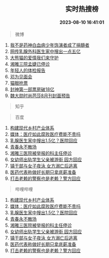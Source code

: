 <div align="center"><h2>实时热搜榜</h2><h4>2023-08-10 16:41:01</h4></div>

> 微博  

1. [我不是药神白血病少年饰演者成了捐髓者](https://s.weibo.com/weibo?q=%23%E6%88%91%E4%B8%8D%E6%98%AF%E8%8D%AF%E7%A5%9E%E7%99%BD%E8%A1%80%E7%97%85%E5%B0%91%E5%B9%B4%E9%A5%B0%E6%BC%94%E8%80%85%E6%88%90%E4%BA%86%E6%8D%90%E9%AB%93%E8%80%85%23&t=31&band_rank=1&Refer=top)<br />
2. [网传乳腺外科医生家中搜出一点五亿](https://s.weibo.com/weibo?q=%23%E7%BD%91%E4%BC%A0%E4%B9%B3%E8%85%BA%E5%A4%96%E7%A7%91%E5%8C%BB%E7%94%9F%E5%AE%B6%E4%B8%AD%E6%90%9C%E5%87%BA%E4%B8%80%E7%82%B9%E4%BA%94%E4%BA%BF%23&t=31&band_rank=2&Refer=top)<br />
3. [大熊猫的爱情我们来守护](https://s.weibo.com/weibo?q=%23%E5%A4%A7%E7%86%8A%E7%8C%AB%E7%9A%84%E7%88%B1%E6%83%85%E6%88%91%E4%BB%AC%E6%9D%A5%E5%AE%88%E6%8A%A4%23&t=31&band_rank=3&Refer=top)<br />
4. [湘雅三院孟婕已停诊](https://s.weibo.com/weibo?q=%23%E6%B9%98%E9%9B%85%E4%B8%89%E9%99%A2%E5%AD%9F%E5%A9%95%E5%B7%B2%E5%81%9C%E8%AF%8A%23&t=31&band_rank=4&Refer=top)<br />
5. [年轻人的体检报告](https://s.weibo.com/weibo?q=%E5%B9%B4%E8%BD%BB%E4%BA%BA%E7%9A%84%E4%BD%93%E6%A3%80%E6%8A%A5%E5%91%8A&t=31&band_rank=5&Refer=top)<br />
6. [邓为见面会](https://s.weibo.com/weibo?q=%E9%82%93%E4%B8%BA%E8%A7%81%E9%9D%A2%E4%BC%9A&t=31&band_rank=6&Refer=top)<br />
7. [猫眼抢票](https://s.weibo.com/weibo?q=%E7%8C%AB%E7%9C%BC%E6%8A%A2%E7%A5%A8&t=31&band_rank=7&Refer=top)<br />
8. [封神第一部票房破18亿](https://s.weibo.com/weibo?q=%23%E5%B0%81%E7%A5%9E%E7%AC%AC%E4%B8%80%E9%83%A8%E7%A5%A8%E6%88%BF%E7%A0%B418%E4%BA%BF%23&t=31&band_rank=8&Refer=top)<br />
9. [魏大勋时尚芭莎8月刊封面预告](https://s.weibo.com/weibo?q=%23%E9%AD%8F%E5%A4%A7%E5%8B%8B%E6%97%B6%E5%B0%9A%E8%8A%AD%E8%8E%8E8%E6%9C%88%E5%88%8A%E5%B0%81%E9%9D%A2%E9%A2%84%E5%91%8A%23&t=31&band_rank=9&Refer=top)<br />

> 知乎  


> 百度  

1. [构建现代乡村产业体系](https://www.baidu.com/s?wd=%E6%9E%84%E5%BB%BA%E7%8E%B0%E4%BB%A3%E4%B9%A1%E6%9D%91%E4%BA%A7%E4%B8%9A%E4%BD%93%E7%B3%BB&sa=fyb_news&rsv_dl=fyb_news)<br />
2. [媒体：医疗如此腐败医疗费能不贵吗](https://www.baidu.com/s?wd=%E5%AA%92%E4%BD%93%EF%BC%9A%E5%8C%BB%E7%96%97%E5%A6%82%E6%AD%A4%E8%85%90%E8%B4%A5%E5%8C%BB%E7%96%97%E8%B4%B9%E8%83%BD%E4%B8%8D%E8%B4%B5%E5%90%97&sa=fyb_news&rsv_dl=fyb_news)<br />
3. [乳腺医生家中搜出1.5亿？医院回应](https://www.baidu.com/s?wd=%E4%B9%B3%E8%85%BA%E5%8C%BB%E7%94%9F%E5%AE%B6%E4%B8%AD%E6%90%9C%E5%87%BA1.5%E4%BA%BF%EF%BC%9F%E5%8C%BB%E9%99%A2%E5%9B%9E%E5%BA%94&sa=fyb_news&rsv_dl=fyb_news)<br />
4. [青春永不散场](https://www.baidu.com/s?wd=%E9%9D%92%E6%98%A5%E6%B0%B8%E4%B8%8D%E6%95%A3%E5%9C%BA&sa=fyb_news&rsv_dl=fyb_news)<br />
5. [湘雅三医院被举报的科主任停诊](https://www.baidu.com/s?wd=%E6%B9%98%E9%9B%85%E4%B8%89%E5%8C%BB%E9%99%A2%E8%A2%AB%E4%B8%BE%E6%8A%A5%E7%9A%84%E7%A7%91%E4%B8%BB%E4%BB%BB%E5%81%9C%E8%AF%8A&sa=fyb_news&rsv_dl=fyb_news)<br />
6. [女幼师出轨学生父亲被游街 园方回应](https://www.baidu.com/s?wd=%E5%A5%B3%E5%B9%BC%E5%B8%88%E5%87%BA%E8%BD%A8%E5%AD%A6%E7%94%9F%E7%88%B6%E4%BA%B2%E8%A2%AB%E6%B8%B8%E8%A1%97+%E5%9B%AD%E6%96%B9%E5%9B%9E%E5%BA%94&sa=fyb_news&rsv_dl=fyb_news)<br />
7. [镇干部与女子夜泳 女方溺亡后逃离](https://www.baidu.com/s?wd=%E9%95%87%E5%B9%B2%E9%83%A8%E4%B8%8E%E5%A5%B3%E5%AD%90%E5%A4%9C%E6%B3%B3+%E5%A5%B3%E6%96%B9%E6%BA%BA%E4%BA%A1%E5%90%8E%E9%80%83%E7%A6%BB&sa=fyb_news&rsv_dl=fyb_news)<br />
8. [医药代表称做好长期只拿底薪准备](https://www.baidu.com/s?wd=%E5%8C%BB%E8%8D%AF%E4%BB%A3%E8%A1%A8%E7%A7%B0%E5%81%9A%E5%A5%BD%E9%95%BF%E6%9C%9F%E5%8F%AA%E6%8B%BF%E5%BA%95%E8%96%AA%E5%87%86%E5%A4%87&sa=fyb_news&rsv_dl=fyb_news)<br />
9. [打击老赖的警察也是老赖？警方回应](https://www.baidu.com/s?wd=%E6%89%93%E5%87%BB%E8%80%81%E8%B5%96%E7%9A%84%E8%AD%A6%E5%AF%9F%E4%B9%9F%E6%98%AF%E8%80%81%E8%B5%96%EF%BC%9F%E8%AD%A6%E6%96%B9%E5%9B%9E%E5%BA%94&sa=fyb_news&rsv_dl=fyb_news)<br />

> 哔哩哔哩  

1. [构建现代乡村产业体系](https://www.baidu.com/s?wd=%E6%9E%84%E5%BB%BA%E7%8E%B0%E4%BB%A3%E4%B9%A1%E6%9D%91%E4%BA%A7%E4%B8%9A%E4%BD%93%E7%B3%BB&sa=fyb_news&rsv_dl=fyb_news)<br />
2. [媒体：医疗如此腐败医疗费能不贵吗](https://www.baidu.com/s?wd=%E5%AA%92%E4%BD%93%EF%BC%9A%E5%8C%BB%E7%96%97%E5%A6%82%E6%AD%A4%E8%85%90%E8%B4%A5%E5%8C%BB%E7%96%97%E8%B4%B9%E8%83%BD%E4%B8%8D%E8%B4%B5%E5%90%97&sa=fyb_news&rsv_dl=fyb_news)<br />
3. [乳腺医生家中搜出1.5亿？医院回应](https://www.baidu.com/s?wd=%E4%B9%B3%E8%85%BA%E5%8C%BB%E7%94%9F%E5%AE%B6%E4%B8%AD%E6%90%9C%E5%87%BA1.5%E4%BA%BF%EF%BC%9F%E5%8C%BB%E9%99%A2%E5%9B%9E%E5%BA%94&sa=fyb_news&rsv_dl=fyb_news)<br />
4. [青春永不散场](https://www.baidu.com/s?wd=%E9%9D%92%E6%98%A5%E6%B0%B8%E4%B8%8D%E6%95%A3%E5%9C%BA&sa=fyb_news&rsv_dl=fyb_news)<br />
5. [湘雅三医院被举报的科主任停诊](https://www.baidu.com/s?wd=%E6%B9%98%E9%9B%85%E4%B8%89%E5%8C%BB%E9%99%A2%E8%A2%AB%E4%B8%BE%E6%8A%A5%E7%9A%84%E7%A7%91%E4%B8%BB%E4%BB%BB%E5%81%9C%E8%AF%8A&sa=fyb_news&rsv_dl=fyb_news)<br />
6. [女幼师出轨学生父亲被游街 园方回应](https://www.baidu.com/s?wd=%E5%A5%B3%E5%B9%BC%E5%B8%88%E5%87%BA%E8%BD%A8%E5%AD%A6%E7%94%9F%E7%88%B6%E4%BA%B2%E8%A2%AB%E6%B8%B8%E8%A1%97+%E5%9B%AD%E6%96%B9%E5%9B%9E%E5%BA%94&sa=fyb_news&rsv_dl=fyb_news)<br />
7. [镇干部与女子夜泳 女方溺亡后逃离](https://www.baidu.com/s?wd=%E9%95%87%E5%B9%B2%E9%83%A8%E4%B8%8E%E5%A5%B3%E5%AD%90%E5%A4%9C%E6%B3%B3+%E5%A5%B3%E6%96%B9%E6%BA%BA%E4%BA%A1%E5%90%8E%E9%80%83%E7%A6%BB&sa=fyb_news&rsv_dl=fyb_news)<br />
8. [医药代表称做好长期只拿底薪准备](https://www.baidu.com/s?wd=%E5%8C%BB%E8%8D%AF%E4%BB%A3%E8%A1%A8%E7%A7%B0%E5%81%9A%E5%A5%BD%E9%95%BF%E6%9C%9F%E5%8F%AA%E6%8B%BF%E5%BA%95%E8%96%AA%E5%87%86%E5%A4%87&sa=fyb_news&rsv_dl=fyb_news)<br />
9. [打击老赖的警察也是老赖？警方回应](https://www.baidu.com/s?wd=%E6%89%93%E5%87%BB%E8%80%81%E8%B5%96%E7%9A%84%E8%AD%A6%E5%AF%9F%E4%B9%9F%E6%98%AF%E8%80%81%E8%B5%96%EF%BC%9F%E8%AD%A6%E6%96%B9%E5%9B%9E%E5%BA%94&sa=fyb_news&rsv_dl=fyb_news)<br />

